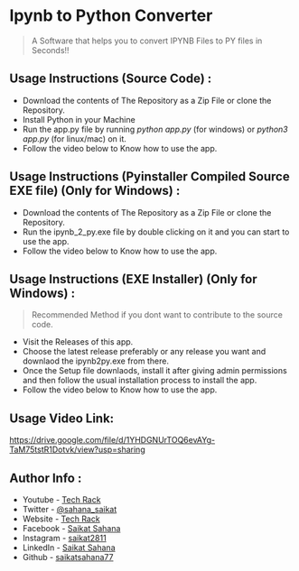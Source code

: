 # Ipynb to Python Converter

>A Software that helps you to convert IPYNB Files to PY files in Seconds!!

## Usage Instructions (Source Code) :

- Download the contents of The Repository as a Zip File or clone the Repository.
- Install Python in your Machine 
- Run the app.py file by running <i>python app.py</i> (for windows) or <i>python3 app.py</i> (for linux/mac) on it.
- Follow the video below to Know how to use the app. 

## Usage Instructions (Pyinstaller Compiled Source EXE file) (Only for Windows) :

- Download the contents of The Repository as a Zip File or clone the Repository.
- Run the ipynb_2_py.exe file by double clicking on it and you can start to use the app.
- Follow the video below to Know how to use the app.

## Usage Instructions (EXE Installer) (Only for Windows) :

  >Recommended Method if you dont want to contribute to the source code.  

- Visit the Releases of this app.
- Choose the latest release preferably or any release you want and downlaod the ipynb2py.exe from there. 
- Once the Setup file downlaods, install it after giving admin permissions and then follow the usual installation process to install the app.
- Follow the video below to Know how to use the app.

## Usage Video Link:
https://drive.google.com/file/d/1YHDGNUrTOQ6evAYg-TaM75tstR1Dotvk/view?usp=sharing

## Author Info :

- Youtube - [Tech Rack](https://www.youtube.com/TechRack)
- Twitter - [@sahana_saikat](https://twitter.com/sahana_saikat)
- Website - [Tech Rack](https://tech-rack.in)
- Facebook - [Saikat Sahana](https://www.facebook.com/saikat.sahana.75)
- Instagram - [saikat2811](https://www.instagram.com/saikat2811/)
- LinkedIn - [Saikat Sahana](https://www.linkedin.com/in/saikat-sahana-454608118)
- Github - [saikatsahana77](https://github.com/saikatsahana77)
